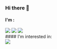### Hi there 👋


#### I'm  :<br>
<div>
<img src="https://img.shields.io/badge/Java-007396?style=plastic&logo=java&logoColor=white"> 
<img src="https://img.shields.io/badge/Python-3776AB?style=plastic&logo=Python&logoColor=white"/>
<img src="https://img.shields.io/badge/R-00599C?style=plastic&logo=R&logoColor=white"> 

<br>
#### I'm interested in:<br>
<img src="https://img.shields.io/badge/JavaScript-F7DF1E?style=plastic&logo=JavaScript&logoColor=black"> 
</div>
